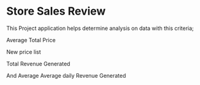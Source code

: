 # Store Sales Review

This Project application helps determine analysis on data with this criteria;

Average Total Price

New price list

Total Revenue Generated

And Average Average daily Revenue Generated